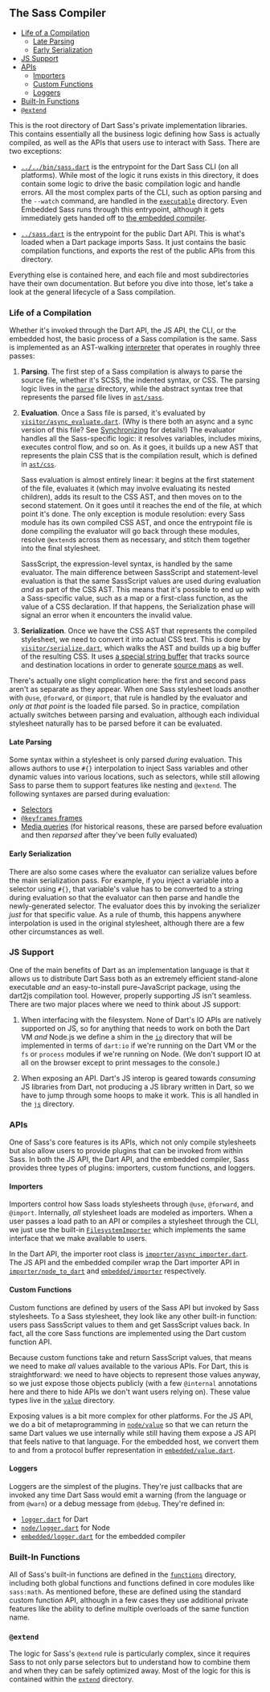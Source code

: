 ## The Sass Compiler

* [Life of a Compilation](#life-of-a-compilation)
  * [Late Parsing](#late-parsing)
  * [Early Serialization](#early-serialization)
* [JS Support](#js-support)
* [APIs](#apis)
  * [Importers](#importers)
  * [Custom Functions](#custom-functions)
  * [Loggers](#loggers)
* [Built-In Functions](#built-in-functions)
* [`@extend`](#extend)

This is the root directory of Dart Sass's private implementation libraries. This
contains essentially all the business logic defining how Sass is actually
compiled, as well as the APIs that users use to interact with Sass. There are
two exceptions:

* [`../../bin/sass.dart`] is the entrypoint for the Dart Sass CLI (on all
  platforms). While most of the logic it runs exists in this directory, it does
  contain some logic to drive the basic compilation logic and handle errors. All
  the most complex parts of the CLI, such as option parsing and the `--watch`
  command, are handled in the [`executable`] directory. Even Embedded Sass runs
  through this entrypoint, although it gets immediately gets handed off to [the
  embedded compiler].

  [`../../bin/sass.dart`]: ../../bin/sass.dart
  [`executable`]: executable
  [the embedded compiler]: embedded/README.md

* [`../sass.dart`] is the entrypoint for the public Dart API. This is what's
  loaded when a Dart package imports Sass. It just contains the basic
  compilation functions, and exports the rest of the public APIs from this
  directory.

  [`../sass.dart`]: ../sass.dart

Everything else is contained here, and each file and most subdirectories have
their own documentation. But before you dive into those, let's take a look at
the general lifecycle of a Sass compilation.

### Life of a Compilation

Whether it's invoked through the Dart API, the JS API, the CLI, or the embedded
host, the basic process of a Sass compilation is the same. Sass is implemented
as an AST-walking [interpreter] that operates in roughly three passes:

[interpreter]: https://en.wikipedia.org/wiki/Interpreter_(computing)

1. **Parsing**. The first step of a Sass compilation is always to parse the
   source file, whether it's SCSS, the indented syntax, or CSS. The parsing
   logic lives in the [`parse`] directory, while the abstract syntax tree that
   represents the parsed file lives in [`ast/sass`].

   [`parse`]: parse/README.md
   [`ast/sass`]: ast/sass/README.md

2. **Evaluation**. Once a Sass file is parsed, it's evaluated by
   [`visitor/async_evaluate.dart`]. (Why is there both an async and a sync
   version of this file? See [Synchronizing] for details!) The evaluator handles
   all the Sass-specific logic: it resolves variables, includes mixins, executes
   control flow, and so on. As it goes, it builds up a new AST that represents
   the plain CSS that is the compilation result, which is defined in
   [`ast/css`].

   [`visitor/async_evaluate.dart`]: visitor/async_evaluate.dart
   [Synchronizing]: ../../CONTRIBUTING.md#synchronizing
   [`ast/css`]: ast/css/README.md

   Sass evaluation is almost entirely linear: it begins at the first statement
   of the file, evaluates it (which may involve evaluating its nested children),
   adds its result to the CSS AST, and then moves on to the second statement. On
   it goes until it reaches the end of the file, at which point it's done. The
   only exception is module resolution: every Sass module has its own compiled
   CSS AST, and once the entrypoint file is done compiling the evaluator will go
   back through these modules, resolve `@extend`s across them as necessary, and
   stitch them together into the final stylesheet.

   SassScript, the expression-level syntax, is handled by the same evaluator.
   The main difference between SassScript and statement-level evaluation is that
   the same SassScript values are used during evaluation _and_ as part of the
   CSS AST. This means that it's possible to end up with a Sass-specific value,
   such as a map or a first-class function, as the value of a CSS declaration.
   If that happens, the Serialization phase will signal an error when it
   encounters the invalid value.

3. **Serialization**. Once we have the CSS AST that represents the compiled
   stylesheet, we need to convert it into actual CSS text. This is done by
   [`visitor/serialize.dart`], which walks the AST and builds up a big buffer of
   the resulting CSS. It uses [a special string buffer] that tracks source and
   destination locations in order to generate [source maps] as well.

   [`visitor/serialize.dart`]: visitor/serialize.dart
   [a special string buffer]: util/source_map_buffer.dart
   [source maps]: https://web.dev/source-maps/

There's actually one slight complication here: the first and second pass aren't
as separate as they appear. When one Sass stylesheet loads another with `@use`,
`@forward`, or `@import`, that rule is handled by the evaluator and _only at
that point_ is the loaded file parsed. So in practice, compilation actually
switches between parsing and evaluation, although each individual stylesheet
naturally has to be parsed before it can be evaluated.

#### Late Parsing

Some syntax within a stylesheet is only parsed _during_ evaluation. This allows
authors to use `#{}` interpolation to inject Sass variables and other dynamic
values into various locations, such as selectors, while still allowing Sass to
parse them to support features like nesting and `@extend`. The following
syntaxes are parsed during evaluation:

* [Selectors](parse/selector.dart)
* [`@keyframes` frames](parse/keyframe_selector.dart)
* [Media queries](parse/media_query.dart) (for historical reasons, these are
  parsed before evaluation and then _reparsed_ after they've been fully
  evaluated)

#### Early Serialization

There are also some cases where the evaluator can serialize values before the
main serialization pass. For example, if you inject a variable into a selector
using `#{}`, that variable's value has to be converted to a string during
evaluation so that the evaluator can then parse and handle the newly-generated
selector. The evaluator does this by invoking the serializer _just_ for that
specific value. As a rule of thumb, this happens anywhere interpolation is used
in the original stylesheet, although there are a few other circumstances as
well.

### JS Support

One of the main benefits of Dart as an implementation language is that it allows
us to distribute Dart Sass both as an extremely efficient stand-alone executable
_and_ an easy-to-install pure-JavaScript package, using the dart2js compilation
tool. However, properly supporting JS isn't seamless. There are two major places
where we need to think about JS support:

1. When interfacing with the filesystem. None of Dart's IO APIs are natively
   supported on JS, so for anything that needs to work on both the Dart VM _and_
   Node.js we define a shim in the [`io`] directory that will be implemented in
   terms of `dart:io` if we're running on the Dart VM or the `fs` or `process`
   modules if we're running on Node. (We don't support IO at all on the browser
   except to print messages to the console.)

   [`io`]: io/README.md

2. When exposing an API. Dart's JS interop is geared towards _consuming_ JS
   libraries from Dart, not producing a JS library written in Dart, so we have
   to jump through some hoops to make it work. This is all handled in the [`js`]
   directory.

   [`js`]: js/README.md

### APIs

One of Sass's core features is its APIs, which not only compile stylesheets but
also allow users to provide plugins that can be invoked from within Sass. In
both the JS API, the Dart API, and the embedded compiler, Sass provides three
types of plugins: importers, custom functions, and loggers.

#### Importers

Importers control how Sass loads stylesheets through `@use`, `@forward`, and
`@import`. Internally, _all_ stylesheet loads are modeled as importers. When a
user passes a load path to an API or compiles a stylesheet through the CLI, we
just use the built-in [`FilesystemImporter`] which implements the same interface
that we make available to users.

[`FilesystemImporter`]: importer/filesystem.dart

In the Dart API, the importer root class is [`importer/async_importer.dart`].
The JS API and the embedded compiler wrap the Dart importer API in
[`importer/node_to_dart`] and [`embedded/importer`] respectively.

[`importer/async_importer.dart`]: importer/async_importer.dart
[`importer/node_to_dart`]: importer/node_to_dart
[`embedded/importer`]: embedded/importer

#### Custom Functions

Custom functions are defined by users of the Sass API but invoked by Sass
stylesheets. To a Sass stylesheet, they look like any other built-in function:
users pass SassScript values to them and get SassScript values back. In fact,
all the core Sass functions are implemented using the Dart custom function API.

Because custom functions take and return SassScript values, that means we need
to make _all_ values available to the various APIs. For Dart, this is
straightforward: we need to have objects to represent those values anyway, so we
just expose those objects publicly (with a few `@internal` annotations here and
there to hide APIs we don't want users relying on). These value types live in
the [`value`] directory.

[`value`]: value/README.md

Exposing values is a bit more complex for other platforms. For the JS API, we do
a bit of metaprogramming in [`node/value`] so that we can return the
same Dart values we use internally while still having them expose a JS API that
feels native to that language. For the embedded host, we convert them to and
from a protocol buffer representation in [`embedded/value.dart`].

[`node/value`]: node/value/README.md
[`embedded/value.dart`]: embedded/value.dart

#### Loggers

Loggers are the simplest of the plugins. They're just callbacks that are invoked
any time Dart Sass would emit a warning (from the language or from `@warn`) or a
debug message from `@debug`. They're defined in:

* [`logger.dart`](logger.dart) for Dart
* [`node/logger.dart`](node/logger.dart) for Node
* [`embedded/logger.dart`](embedded/logger.dart) for the embedded compiler

### Built-In Functions

All of Sass's built-in functions are defined in the [`functions`] directory,
including both global functions and functions defined in core modules like
`sass:math`. As mentioned before, these are defined using the standard custom
function API, although in a few cases they use additional private features like
the ability to define multiple overloads of the same function name.

[`functions`]: functions/README.md

### `@extend`

The logic for Sass's `@extend` rule is particularly complex, since it requires
Sass to not only parse selectors but to understand how to combine them and when
they can be safely optimized away. Most of the logic for this is contained
within the [`extend`] directory.

[`extend`]: extend/README.md

